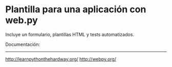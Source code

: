 Plantilla para una aplicación con web.py
=========================================

Incluye un formulario, plantillas HTML y tests automatizados.

Documentación:
______________

<http://learnpythonthehardway.org/>
<http://webpy.org/>
